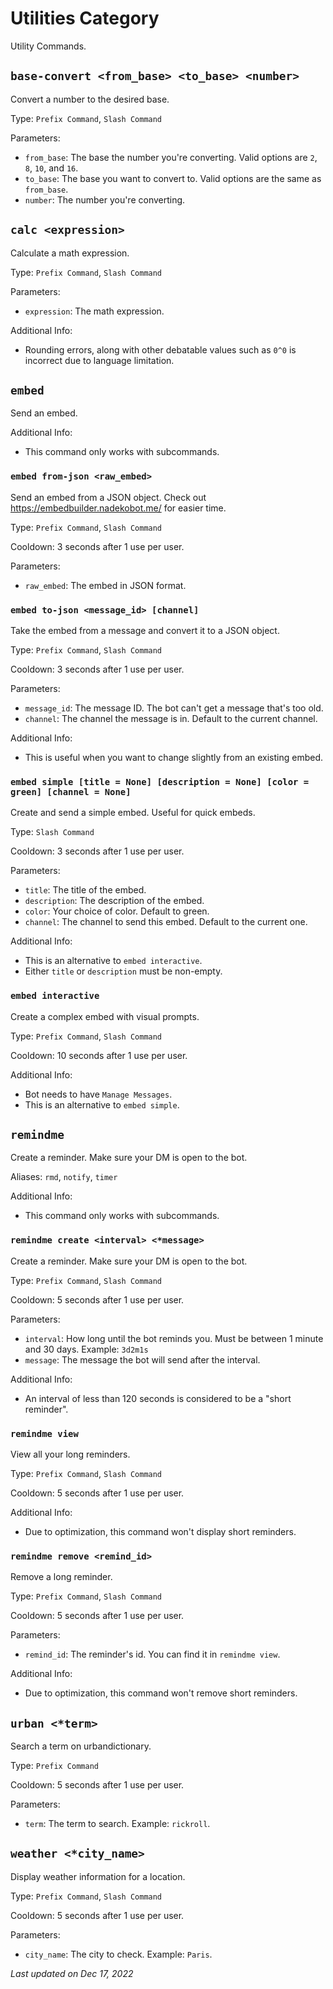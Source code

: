 # Utilities Category

Utility Commands.

## `base-convert <from_base> <to_base> <number>`

Convert a number to the desired base.

Type: `Prefix Command`, `Slash Command`

Parameters:

- `from_base`: The base the number you're converting. Valid options are `2`, `8`, `10`, and `16`.
- `to_base`: The base you want to convert to. Valid options are the same as `from_base`.
- `number`: The number you're converting.

## `calc <expression>`

Calculate a math expression.

Type: `Prefix Command`, `Slash Command`

Parameters:

- `expression`: The math expression.

Additional Info:

- Rounding errors, along with other debatable values such as `0^0` is incorrect due to language limitation.

## `embed`

Send an embed.

Additional Info:

- This command only works with subcommands.

### `embed from-json <raw_embed>`

Send an embed from a JSON object. Check out https://embedbuilder.nadekobot.me/ for easier time.

Type: `Prefix Command`, `Slash Command`

Cooldown: 3 seconds after 1 use per user.

Parameters:

- `raw_embed`: The embed in JSON format.

### `embed to-json <message_id> [channel]`

Take the embed from a message and convert it to a JSON object.

Type: `Prefix Command`, `Slash Command`

Cooldown: 3 seconds after 1 use per user.

Parameters:

- `message_id`: The message ID. The bot can't get a message that's too old.
- `channel`: The channel the message is in. Default to the current channel.

Additional Info:

- This is useful when you want to change slightly from an existing embed.

### `embed simple [title = None] [description = None] [color = green] [channel = None]`

Create and send a simple embed. Useful for quick embeds.

Type: `Slash Command`

Cooldown: 3 seconds after 1 use per user.

Parameters:

- `title`: The title of the embed.
- `description`: The description of the embed.
- `color`: Your choice of color. Default to green.
- `channel`: The channel to send this embed. Default to the current one.

Additional Info:

- This is an alternative to `embed interactive`.
- Either `title` or `description` must be non-empty.

### `embed interactive`

Create a complex embed with visual prompts.

Type: `Prefix Command`, `Slash Command`

Cooldown: 10 seconds after 1 use per user.

Additional Info:

- Bot needs to have `Manage Messages`.
- This is an alternative to `embed simple`.

## `remindme`

Create a reminder. Make sure your DM is open to the bot.

Aliases: `rmd`, `notify`, `timer`

Additional Info:

- This command only works with subcommands.

### `remindme create <interval> <*message>`

Create a reminder. Make sure your DM is open to the bot.

Type: `Prefix Command`, `Slash Command`

Cooldown: 5 seconds after 1 use per user.

Parameters:

- `interval`: How long until the bot reminds you. Must be between 1 minute and 30 days. Example: `3d2m1s`
- `message`: The message the bot will send after the interval.

Additional Info:

- An interval of less than 120 seconds is considered to be a "short reminder".

### `remindme view`

View all your long reminders.

Type: `Prefix Command`, `Slash Command`

Cooldown: 5 seconds after 1 use per user.

Additional Info:

- Due to optimization, this command won't display short reminders.

### `remindme remove <remind_id>`

Remove a long reminder.

Type: `Prefix Command`, `Slash Command`

Cooldown: 5 seconds after 1 use per user.

Parameters:

- `remind_id`: The reminder's id. You can find it in `remindme view`.

Additional Info:

- Due to optimization, this command won't remove short reminders.

## `urban <*term>`

Search a term on urbandictionary.

Type: `Prefix Command`

Cooldown: 5 seconds after 1 use per user.

Parameters:

- `term`: The term to search. Example: `rickroll`.

## `weather <*city_name>`

Display weather information for a location.

Type: `Prefix Command`, `Slash Command`

Cooldown: 5 seconds after 1 use per user.

Parameters:

- `city_name`: The city to check. Example: `Paris`.

*Last updated on Dec 17, 2022*
